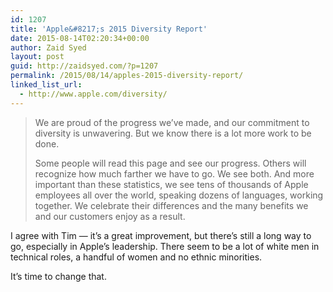 ```yaml
---
id: 1207
title: 'Apple&#8217;s 2015 Diversity Report'
date: 2015-08-14T02:20:34+00:00
author: Zaid Syed
layout: post
guid: http://zaidsyed.com/?p=1207
permalink: /2015/08/14/apples-2015-diversity-report/
linked_list_url:
  - http://www.apple.com/diversity/
---
```

> We are proud of the progress we’ve made, and our commitment to diversity is unwavering. But we know there is a lot more work to be done.
> 
> Some people will read this page and see our progress. Others will recognize how much farther we have to go. We see both. And more important than these statistics, we see tens of thousands of Apple employees all over the world, speaking dozens of languages, working together. We celebrate their differences and the many benefits we and our customers enjoy as a result. 

I agree with Tim — it&#8217;s a great improvement, but there&#8217;s still a long way to go, especially in Apple&#8217;s leadership. There seem to be a lot of white men in technical roles, a handful of women and no ethnic minorities.

It&#8217;s time to change that.